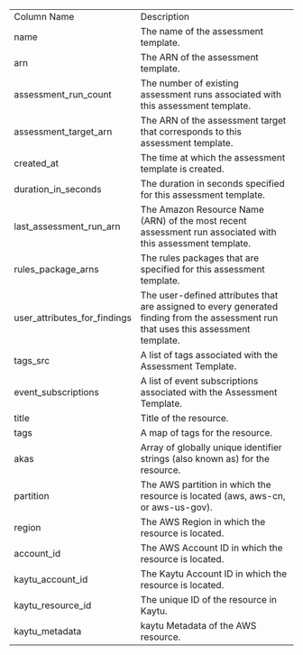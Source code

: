 <table>
	<tr><td>Column Name</td><td>Description</td></tr>
	<tr><td>name</td><td>The name of the assessment template.</td></tr>
	<tr><td>arn</td><td>The ARN of the assessment template.</td></tr>
	<tr><td>assessment_run_count</td><td>The number of existing assessment runs associated with this assessment template.</td></tr>
	<tr><td>assessment_target_arn</td><td>The ARN of the assessment target that corresponds to this assessment template.</td></tr>
	<tr><td>created_at</td><td>The time at which the assessment template is created.</td></tr>
	<tr><td>duration_in_seconds</td><td>The duration in seconds specified for this assessment template.</td></tr>
	<tr><td>last_assessment_run_arn</td><td>The Amazon Resource Name (ARN) of the most recent assessment run associated with this assessment template.</td></tr>
	<tr><td>rules_package_arns</td><td>The rules packages that are specified for this assessment template.</td></tr>
	<tr><td>user_attributes_for_findings</td><td>The user-defined attributes that are assigned to every generated finding from the assessment run that uses this assessment template.</td></tr>
	<tr><td>tags_src</td><td>A list of tags associated with the Assessment Template.</td></tr>
	<tr><td>event_subscriptions</td><td>A list of event subscriptions associated with the Assessment Template.</td></tr>
	<tr><td>title</td><td>Title of the resource.</td></tr>
	<tr><td>tags</td><td>A map of tags for the resource.</td></tr>
	<tr><td>akas</td><td>Array of globally unique identifier strings (also known as) for the resource.</td></tr>
	<tr><td>partition</td><td>The AWS partition in which the resource is located (aws, aws-cn, or aws-us-gov).</td></tr>
	<tr><td>region</td><td>The AWS Region in which the resource is located.</td></tr>
	<tr><td>account_id</td><td>The AWS Account ID in which the resource is located.</td></tr>
	<tr><td>kaytu_account_id</td><td>The Kaytu Account ID in which the resource is located.</td></tr>
	<tr><td>kaytu_resource_id</td><td>The unique ID of the resource in Kaytu.</td></tr>
	<tr><td>kaytu_metadata</td><td>kaytu Metadata of the AWS resource.</td></tr>
</table>